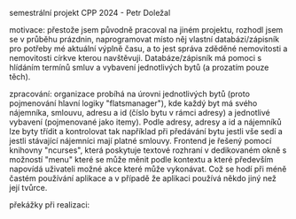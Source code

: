 semestrální projekt CPP 2024 - Petr Doležal

motivace: přestože jsem původně pracoval na jiném projektu, rozhodl jsem se v průběhu prázdnin, naprogramovat místo něj vlastní databázi/zápisník pro potřeby mé aktuální výplně času, a to jest správa zděděné nemovitosti
a nemovitosti církve kterou navštěvuji. Databáze/zápisník má pomoci s hlídáním termínů smluv a vybavení jednotlivých bytů (a prozatím pouze těch).

zpracování: organizace probíhá na úrovni jednotlivých bytů (proto pojmenování hlavní logiky "flatsmanager"), kde každý byt má svého nájemníka, smlouvu, adresu a id (číslo bytu v rámci adresy) a jednotlivé vybavení 
(pojmenované jako itemy). Podle adresy, adresy a id a nájemníků lze byty třídit a kontrolovat tak například při předávání bytu jestli vše sedí a jestli stávající nájemníci mají platné smlouvy. Frontend je řešený pomocí
knihovny "ncurses", která poskytuje textové rozhraní v dedikovaném okně s možností "menu" které se může měnit podle kontextu a které především napovídá uživateli možné akce které může vykonávat. Což se hodí při méně
častém používání aplikace a v případě že aplikaci používá někdo jiný než její tvůrce.

překážky při realizaci: 
